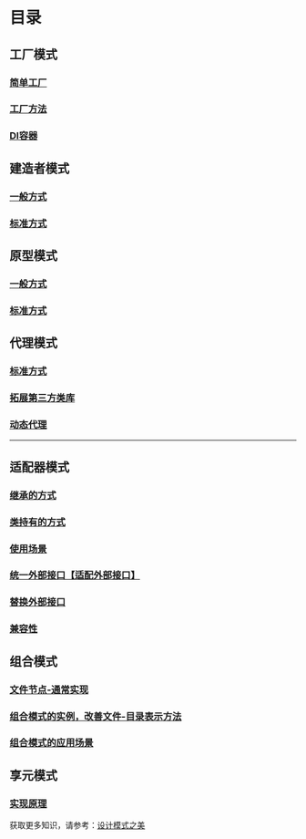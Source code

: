 # 目录

## 工厂模式
### [简单工厂](src/main/java/simpleFactory)
### [工厂方法](src/main/java/FactoryMethod)
### [DI容器](src/main/java/DIContainer)

## 建造者模式

### [一般方式](src/main/java/builder/simple)
### [标准方式](src/main/java/builder/stander)

## 原型模式

### [一般方式](src/main/java/prototype/simple)
### [标准方式](src/main/java/prototype/stander)


## 代理模式

### [标准方式](src/main/java/proxy/simple)
### [拓展第三方类库](src/main/java/proxy/simple)
### [动态代理](src/main/java/proxy/dynamic)

---

## 适配器模式

### [继承的方式](src/main/java/adapter/extend)
### [类持有的方式](src/main/java/adapter/combination)
### [使用场景](src/main/java/adapter/improve)
### [统一外部接口【适配外部接口】](src/main/java/adapter/unify)
### [替换外部接口](src/main/java/adapter/replace)
### [兼容性](src/main/java/adapter/compatible)


## 组合模式

### [文件节点-通常实现](src/main/java/combination)
### [组合模式的实例，改善文件-目录表示方法](src/main/java/combination/better)
### [组合模式的应用场景](src/main/java/combination/scene)

## 享元模式

### [实现原理]()


获取更多知识，请参考：[设计模式之美](https://time.geekbang.org/column/intro/250)

